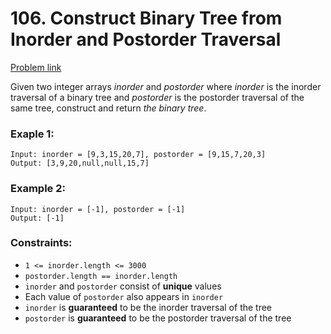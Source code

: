 # 106. Construct Binary Tree from Inorder and Postorder Traversal

[Problem link](https://leetcode.com/problems/construct-binary-tree-from-inorder-and-postorder-traversal/description/)

Given two integer arrays *inorder* and *postorder* where *inorder* is the inorder traversal of a binary tree and *postorder* is the postorder traversal of the same tree, construct and return *the binary tree*.

### Exaple 1:
```
Input: inorder = [9,3,15,20,7], postorder = [9,15,7,20,3]
Output: [3,9,20,null,null,15,7]
```

### Example 2:
```
Input: inorder = [-1], postorder = [-1]
Output: [-1]
```

### Constraints:
- `1 <= inorder.length <= 3000`
- `postorder.length == inorder.length`
- `inorder` and `postorder` consist of **unique** values
- Each value of `postorder` also appears in `inorder`
- `inorder` is **guaranteed** to be the inorder traversal of the tree
- `postorder` is **guaranteed** to be the postorder traversal of the tree 